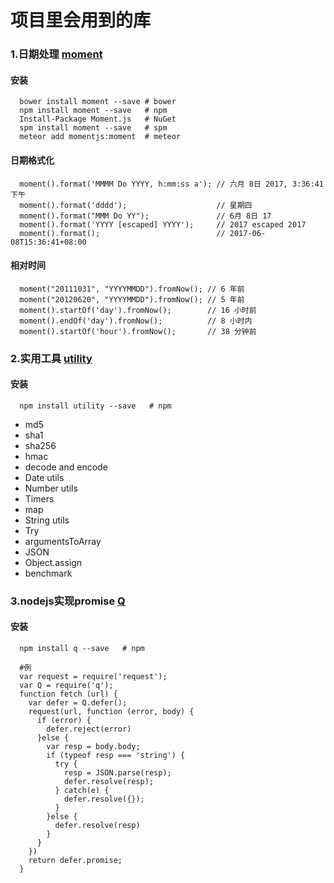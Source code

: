 # 项目里会用到的库

### 1.日期处理 [moment](http://momentjs.cn/)

#### 安装

```shell
  bower install moment --save # bower
  npm install moment --save   # npm
  Install-Package Moment.js   # NuGet
  spm install moment --save   # spm
  meteor add momentjs:moment  # meteor
```

#### 日期格式化

```shell
  moment().format('MMMM Do YYYY, h:mm:ss a'); // 六月 8日 2017, 3:36:41 下午
  moment().format('dddd');                    // 星期四
  moment().format("MMM Do YY");               // 6月 8日 17
  moment().format('YYYY [escaped] YYYY');     // 2017 escaped 2017
  moment().format();                          // 2017-06-08T15:36:41+08:00
```

#### 相对时间

```shell
  moment("20111031", "YYYYMMDD").fromNow(); // 6 年前
  moment("20120620", "YYYYMMDD").fromNow(); // 5 年前
  moment().startOf('day').fromNow();        // 16 小时前
  moment().endOf('day').fromNow();          // 8 小时内
  moment().startOf('hour').fromNow();       // 38 分钟前
```

### 2.实用工具 [utility](https://github.com/node-modules/utility)

#### 安装

```shell
  npm install utility --save   # npm
```
* md5
* sha1
* sha256
* hmac
* decode and encode
* Date utils
* Number utils
* Timers
* map
* String utils
* Try
* argumentsToArray
* JSON
* Object.assign
* benchmark

### 3.nodejs实现promise [Q](https://github.com/kriskowal/q)

#### 安装

```shell
  npm install q --save   # npm
```

```shell
  #例
  var request = require('request');
  var Q = require('q');
  function fetch (url) {
    var defer = Q.defer();
    request(url, function (error, body) {
      if (error) {
        defer.reject(error)
      }else {
        var resp = body.body;
        if (typeof resp === 'string') {
          try {
            resp = JSON.parse(resp);
            defer.resolve(resp);
          } catch(e) {
            defer.resolve({});
          }
        }else {
          defer.resolve(resp)
        }
      }
    })
    return defer.promise;
  }
```
